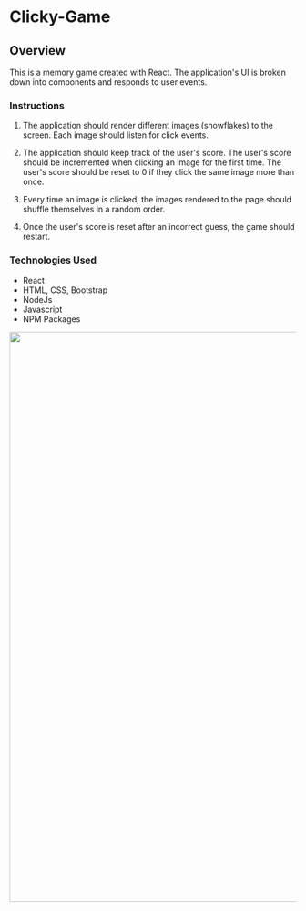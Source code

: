 # Clicky-Game

## Overview

This is a memory game created with React.  The application's UI is broken down into components and responds to user events.

### Instructions

1. The application should render different images (snowflakes) to the screen. Each image should listen for click events.

2. The application should keep track of the user's score. The user's score should be incremented when clicking an image for the first time. The user's score should be reset to 0 if they click the same image more than once.

3. Every time an image is clicked, the images rendered to the page should shuffle themselves in a random order.

4. Once the user's score is reset after an incorrect guess, the game should restart.

### Technologies Used  

* React
* HTML, CSS, Bootstrap
* NodeJs
* Javascript
* NPM Packages

<p>
    <img src="https://github.com/obscura101/React-Clicky-Game/blob/gh-pages/img/screenshot.png" width="1000"/>
</p>
